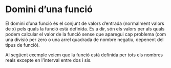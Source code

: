 # Domini d’una funció

El domini d’una funció és el conjunt de valors d’entrada (normalment valors de x) pels quals la funció està definida. És a dir, són els valors per als quals podem calcular el valor de la funció sense que aparegui cap problema (com una divisió per zero o una arrel quadrada de nombre negatiu, depenent del tipus de funció).

Al següent exemple veiem que la funció està definida per tots els nombres reals excepte en l'interval entre dos i sis.

<div id="funcio-regio" class="jxgbox" style="width:600px; height:300px;"></div>

<script>
var board = JXG.JSXGraph.initBoard('funcio-regio', {
  boundingbox: [-1, 8, 10, -5],
  axis: true,
  pan: { enabled: true, needTwoFingers: false, needShift: false },
  zoom: { enabled: true, factorX: 1.25, factorY: 1.25, wheel: true, needShift: false },
  showCopyright: false
});

// Funció definida per x < 2
var f1 = board.create('functiongraph', function(x) {
  if (x < 2) return x;
  else return NaN;
}, {strokeColor: '#0077CC', strokeWidth: 2});

// Funció definida per x > 6
var f2 = board.create('functiongraph', function(x) {
  if (x > 6) return x;
  else return NaN;
}, {strokeColor: '#0077CC', strokeWidth: 2});

// Línies verticals a 2 i 6 per marcar la regió buida
board.create('line', [[2, -5], [2, 8]], {strokeColor:'#CC0000', strokeWidth:2, dash:2});
board.create('line', [[6, -5], [6, 8]], {strokeColor:'#CC0000', strokeWidth:2, dash:2});
</script>